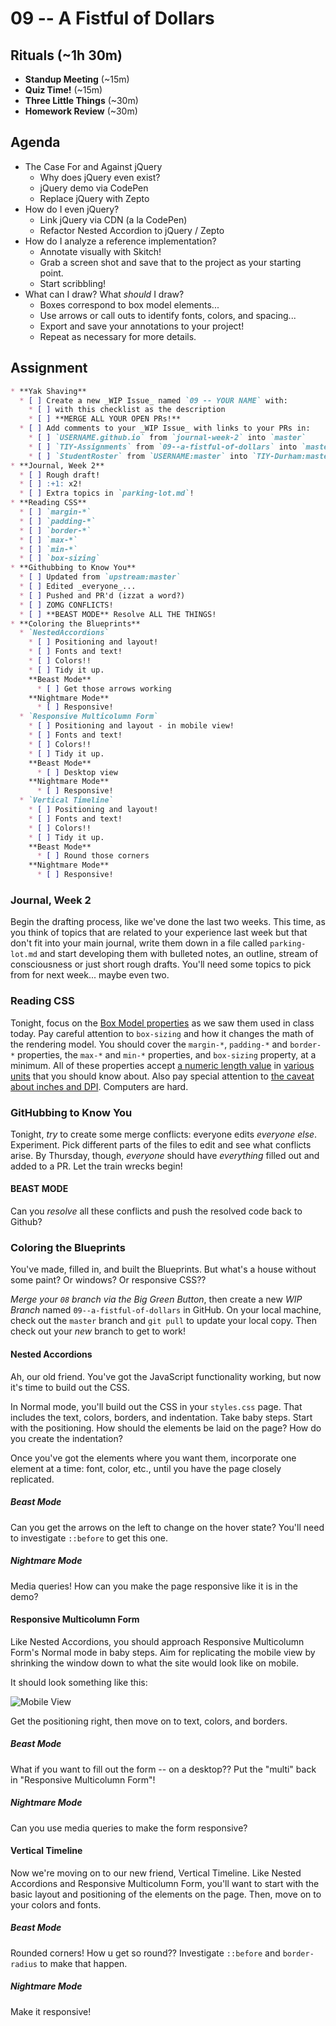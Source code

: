 # 09 -- A Fistful of Dollars

## Rituals (~1h 30m)

* **Standup Meeting** (~15m)
* **Quiz Time!** (~15m)
* **Three Little Things** (~30m)
* **Homework Review** (~30m)

## Agenda

* The Case For and Against jQuery
  * Why does jQuery even exist?
  * jQuery demo via CodePen
  * Replace jQuery with Zepto
* How do I even jQuery?
  * Link jQuery via CDN (a la CodePen)
  * Refactor Nested Accordion to jQuery / Zepto
* How do I analyze a reference implementation?
  * Annotate visually with Skitch!
  * Grab a screen shot and save that to the project as your starting point.
  * Start scribbling!
* What can I draw? What _should_ I draw?
  * Boxes correspond to box model elements...
  * Use arrows or call outs to identify fonts, colors, and spacing...
  * Export and save your annotations to your project!
  * Repeat as necessary for more details.

## Assignment

```markdown
* **Yak Shaving**
  * [ ] Create a new _WIP Issue_ named `09 -- YOUR NAME` with:
    * [ ] with this checklist as the description
    * [ ] **MERGE ALL YOUR OPEN PRs!**
  * [ ] Add comments to your _WIP Issue_ with links to your PRs in:
    * [ ] `USERNAME.github.io` from `journal-week-2` into `master`
    * [ ] `TIY-Assignments` from `09--a-fistful-of-dollars` into `master`
    * [ ] `StudentRoster` from `USERNAME:master` into `TIY-Durham:master`
* **Journal, Week 2**
  * [ ] Rough draft!
  * [ ] :+1: x2!
  * [ ] Extra topics in `parking-lot.md`!
* **Reading CSS**
  * [ ] `margin-*`
  * [ ] `padding-*` 
  * [ ] `border-*` 
  * [ ] `max-*` 
  * [ ] `min-*` 
  * [ ] `box-sizing`
* **Githubbing to Know You**
  * [ ] Updated from `upstream:master`
  * [ ] Edited _everyone_...
  * [ ] Pushed and PR'd (izzat a word?)
  * [ ] ZOMG CONFLICTS!
  * [ ] **BEAST MODE** Resolve ALL THE THINGS!
* **Coloring the Blueprints**
  * `NestedAccordions`
    * [ ] Positioning and layout!
    * [ ] Fonts and text!
    * [ ] Colors!!
    * [ ] Tidy it up.
    **Beast Mode**
      * [ ] Get those arrows working
    **Nightmare Mode** 
      * [ ] Responsive!
  * `Responsive Multicolumn Form`
    * [ ] Positioning and layout - in mobile view!
    * [ ] Fonts and text!
    * [ ] Colors!!
    * [ ] Tidy it up.
    **Beast Mode**
      * [ ] Desktop view
    **Nightmare Mode**
      * [ ] Responsive!
  * `Vertical Timeline`
    * [ ] Positioning and layout!
    * [ ] Fonts and text!
    * [ ] Colors!!
    * [ ] Tidy it up.
    **Beast Mode**
      * [ ] Round those corners
    **Nightmare Mode**
      * [ ] Responsive!
```

### Journal, Week 2

Begin the drafting process, like we've done the last two weeks. This time, as you think of topics that are related to your experience last week but that don't fit into your main journal, write them down in a file called `parking-lot.md` and start developing them with bulleted notes, an outline, stream of consciousness or just short rough drafts. You'll need some topics to pick from for next week... maybe even two.

### Reading CSS

Tonight, focus on the [Box Model properties](https://developer.mozilla.org/en-US/docs/Web/CSS/box_model) as we saw them used in class today. Pay careful attention to `box-sizing` and how it changes the math of the rendering model. You should cover the `margin-*`, `padding-*` and `border-*` properties, the `max-*` and `min-*` properties, and `box-sizing` property, at a minimum. All of these properties accept [a numeric length value](https://developer.mozilla.org/en-US/docs/Web/CSS/length) in [various units](https://developer.mozilla.org/en-US/docs/Web/CSS/length#Units) that you should know about. Also pay special attention to [the caveat about inches and DPI](https://developer.mozilla.org/en-US/docs/Web/CSS/length#CSS_units_and_dots-per-inch). Computers are hard.

### GitHubbing to Know You

Tonight, _try_ to create some merge conflicts: everyone edits _everyone else_. Experiment. Pick different parts of the files to edit and see what conflicts arise. By Thursday, though, _everyone_ should have _everything_ filled out and added to a PR. Let the train wrecks begin!

#### BEAST MODE

Can you _resolve_ all these conflicts and push the resolved code back to Github?

### Coloring the Blueprints

You've made, filled in, and built the Blueprints. But what's a house without some paint? Or windows? Or responsive CSS??

_Merge your `08` branch via the Big Green Button_, then create a new _WIP Branch_ named `09--a-fistful-of-dollars` in GitHub. On your local machine, check out the `master` branch and `git pull` to update your local copy. Then check out your _new_ branch to get to work!

#### Nested Accordions

Ah, our old friend. You've got the JavaScript functionality working, but now it's time to build out the CSS. 

In Normal mode, you'll build out the CSS in your `styles.css` page. That includes the text, colors, borders, and indentation. Take baby steps. Start with the positioning. How should the elements be laid on the page? How do you create the indentation?

Once you've got the elements where you want them, incorporate one element at a time: font, color, etc., until you have the page closely replicated.

##### Beast Mode

Can you get the arrows on the left to change on the hover state? You'll need to investigate `::before` to get this one.

##### Nightmare Mode

Media queries! How can you make the page responsive like it is in the demo?

#### Responsive Multicolumn Form

Like Nested Accordions, you should approach Responsive Multicolumn Form's Normal mode in baby steps. Aim for replicating the mobile view by shrinking the window down to what the site would look like on mobile. 

It should look something like this:

![Mobile View](http://i.imgur.com/ahql4Ua.png)

Get the positioning right, then move on to text, colors, and borders. 

##### Beast Mode

What if you want to fill out the form -- on a desktop?? Put the "multi" back in "Responsive Multicolumn Form"!

##### Nightmare Mode

Can you use media queries to make the form responsive?

#### Vertical Timeline

Now we're moving on to our new friend, Vertical Timeline. Like Nested Accordions and Responsive Multicolumn Form, you'll want to start with the basic layout and positioning of the elements on the page. Then, move on to your colors and fonts.

##### Beast Mode

Rounded corners! How u get so round?? Investigate `::before` and `border-radius` to make that happen.

##### Nightmare Mode

Make it responsive!
